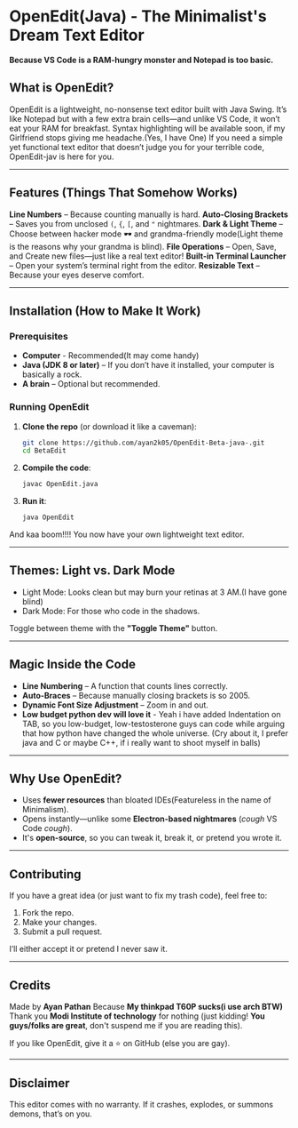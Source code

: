 
# OpenEdit(Java) - The Minimalist's Dream Text Editor  

**Because VS Code is a RAM-hungry monster and Notepad is too basic.** 

## What is OpenEdit?  
OpenEdit is a lightweight, no-nonsense text editor built with Java Swing. It’s like Notepad but with a few extra brain cells—and unlike VS Code, it won’t eat your RAM for breakfast. 
Syntax highlighting will be available soon, if my Girlfriend stops giving me headache.(Yes, I have One)
If you need a simple yet functional text editor that doesn’t judge you for your terrible code, OpenEdit-jav is here for you. 

---

## Features (Things That Somehow Works)  

**Line Numbers** – Because counting manually is hard. 
**Auto-Closing Brackets** – Saves you from unclosed `(`, `{`, `[`, and `"` nightmares.
**Dark & Light Theme** – Choose between hacker mode 🕶️ and grandma-friendly mode(Light theme is the reasons why your grandma is blind). 
**File Operations** – Open, Save, and Create new files—just like a real text editor! 
**Built-in Terminal Launcher** – Open your system’s terminal right from the editor. 
**Resizable Text** – Because your eyes deserve comfort. 

---

## Installation (How to Make It Work)  

### Prerequisites  
- **Computer** - Recommended(It may come handy)
- **Java (JDK 8 or later)** – If you don’t have it installed, your computer is basically a rock. 
- **A brain** – Optional but recommended. 

### Running OpenEdit  
1. **Clone the repo** (or download it like a caveman): 
   ```sh
   git clone https://github.com/ayan2k05/OpenEdit-Beta-java-.git
   cd BetaEdit
   ```

2. **Compile the code**: 
   ```sh
   javac OpenEdit.java
   ```

3. **Run it**: 
   ```sh
   java OpenEdit
   ```

And kaa boom!!!! You now have your own lightweight text editor. 

- - - 

## Themes: Light vs. Dark Mode  

- Light Mode: Looks clean but may burn your retinas at 3 AM.(I have gone blind) 
- Dark Mode: For those who code in the shadows. 

Toggle between theme with the **"Toggle Theme"** button. 

---

## Magic Inside the Code  

- **Line Numbering** – A function that counts lines correctly. 
- **Auto-Braces** – Because manually closing brackets is so 2005. 
- **Dynamic Font Size Adjustment** – Zoom in and out.
- **Low budget python dev will love it** - Yeah i have added Indentation on TAB, so you low-budget, low-testosterone guys can code while arguing that how python have changed the whole universe. (Cry about it, I prefer java and C or maybe C++, if i really want to shoot myself in balls)


---

## Why Use OpenEdit?  
- Uses **fewer resources** than bloated IDEs(Featureless in the name of Minimalism). 
- Opens instantly—unlike some **Electron-based nightmares** (*cough* VS Code *cough*). 
- It's **open-source**, so you can tweak it, break it, or pretend you wrote it. 

---

## Contributing  
If you have a great idea (or just want to fix my trash code), feel free to: 
1. Fork the repo. 
2. Make your changes. 
3. Submit a pull request. 

I’ll either accept it or pretend I never saw it. 

---

## Credits  
Made by **Ayan Pathan** Because **My thinkpad T60P sucks(i use arch BTW)** 
Thank you **Modi Institute of technology** for nothing (just kidding! **You guys/folks are great**, don't suspend me if you are reading this). 

If you like OpenEdit, give it a ⭐ on GitHub (else you are gay).

- - -

## Disclaimer  
This editor comes with no warranty. If it crashes, explodes, or summons demons, that’s on you. 
